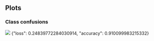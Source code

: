 ## Plots
### Class confusions
![](https://asset.cml.dev/21926297c97f51bdea56492589d4ff8463d54a4e?cml=png)
{"loss": 0.24839772284030914, "accuracy": 0.910099983215332}